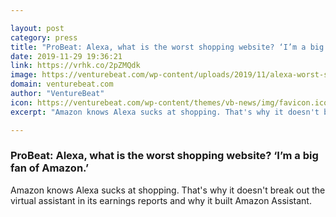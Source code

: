```yaml
---

layout: post
category: press
title: "ProBeat: Alexa, what is the worst shopping website? ‘I’m a big fan of Amazon.’"
date: 2019-11-29 19:36:21
link: https://vrhk.co/2pZMQdk
image: https://venturebeat.com/wp-content/uploads/2019/11/alexa-worst-shopping-website.png?w=1200&strip=all
domain: venturebeat.com
author: "VentureBeat"
icon: https://venturebeat.com/wp-content/themes/vb-news/img/favicon.ico
excerpt: "Amazon knows Alexa sucks at shopping. That's why it doesn't break out the virtual assistant in its earnings reports and why it built Amazon Assistant."

---
```


### ProBeat: Alexa, what is the worst shopping website? ‘I’m a big fan of Amazon.’

Amazon knows Alexa sucks at shopping. That's why it doesn't break out the virtual assistant in its earnings reports and why it built Amazon Assistant.